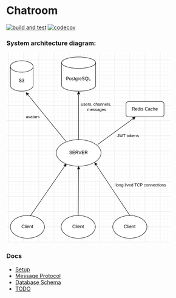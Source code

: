 <h1>Chatroom</h1>

[![build and test](https://github.com/momentum-devs/chatroom/actions/workflows/buildAndTest.yml/badge.svg?branch=main)](https://github.com/momentum-devs/chatroom/actions/workflows/buildAndTest.yml?query=branch%3Amain)
[![codecov](https://codecov.io/github/momentum-devs/chatroom/branch/main/graph/badge.svg?token=0RTV4JFH2U)](https://codecov.io/github/momentum-devs/chatroom)

### System architecture diagram:

![Schema](docs/resources/system-diagram.png)

### Docs

* [Setup](docs/setup.md)
* [Message Protocol](docs/messageProtocol.md)
* [Database Schema](docs/databaseSchema.md)
* [TODO](TODO.md)
